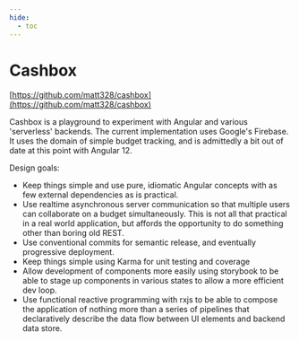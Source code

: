 ```yaml
---
hide:
  - toc
---
```


# Cashbox

[https://github.com/matt328/cashbox](https://github.com/matt328/cashbox)

Cashbox is a playground to experiment with Angular and various 'serverless' backends. The current
implementation uses Google's Firebase. It uses the domain of simple budget tracking, and is admittedly a bit out of date at this point with Angular 12.

Design goals:

- Keep things simple and use pure, idiomatic Angular concepts with as few external dependencies as
  is practical.
- Use realtime asynchronous server communication so that multiple users can collaborate on a budget
  simultaneously. This is not all that practical in a real world application, but affords the opportunity
  to do something other than boring old REST.
- Use conventional commits for semantic release, and eventually progressive deployment.
- Keep things simple using Karma for unit testing and coverage
- Allow development of components more easily using storybook to be able to stage up components in various states to allow a more efficient dev loop.
- Use functional reactive programming with rxjs to be able to compose the application of nothing more than a series of pipelines that declaratively describe the data flow between UI elements and backend data store.
